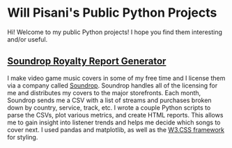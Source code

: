 # Will Pisani's Public Python Projects

Hi! Welcome to my public Python projects! I hope you find them interesting and/or useful.

## [Soundrop Royalty Report Generator](https://github.com/wapisani/public-pyprojects/tree/main/Soundrop)
I make video game music covers in some of my free time and I license them via a company called [Soundrop](https://soundrop.com/). Soundrop handles all of the licensing for me and distributes my covers to the major storefronts. Each month, Soundrop sends me a CSV with a list of streams and purchases broken down by country, service, track, etc. I wrote a couple Python scripts to parse the CSVs, plot various metrics, and create HTML reports. This allows me to gain insight into listener trends and helps me decide which songs to cover next. I used pandas and matplotlib, as well as the [W3.CSS framework](https://www.w3schools.com/w3css/) for styling. 
